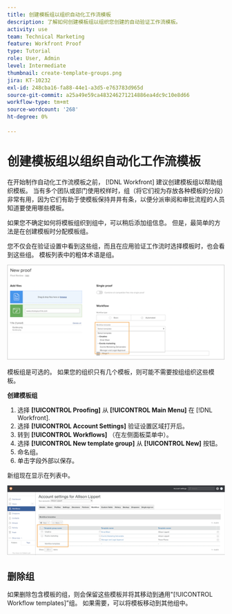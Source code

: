 ```yaml
---
title: 创建模板组以组织自动化工作流模板
description: 了解如何创建模板组以组织您创建的自动验证工作流模板。
activity: use
team: Technical Marketing
feature: Workfront Proof
type: Tutorial
role: User, Admin
level: Intermediate
thumbnail: create-template-groups.png
jira: KT-10232
exl-id: 248cba16-fa88-44e1-a3d5-e763783d965d
source-git-commit: a25a49e59ca483246271214886ea4dc9c10e8d66
workflow-type: tm+mt
source-wordcount: '268'
ht-degree: 0%

---
```


# 创建模板组以组织自动化工作流模板

在开始制作自动化工作流模板之前， [!DNL Workfront] 建议创建模板组以帮助组织模板。 当有多个团队或部门使用校样时，组（将它们视为存放各种模板的分段）非常有用，因为它们有助于使模板保持井井有条，以便分派审阅和审批流程的人员知道要使用哪些模板。

如果您不确定如何将模板组织到组中，可以稍后添加组信息。 但是，最简单的方法是在创建模板时分配模板组。

您不仅会在验证设置中看到这些组，而且在应用验证工作流时选择模板时，也会看到这些组。 模板列表中的粗体术语是组。

![选择模板时，模板组以粗体显示](assets/proof-system-setups-template-group-show-on-upload.png)

模板组是可选的。 如果您的组织只有几个模板，则可能不需要按组组织这些模板。

**创建模板组**

1. 选择 **[!UICONTROL Proofing]** 从 **[!UICONTROL Main Menu]** 在 [!DNL Workfront].
1. 选择 **[!UICONTROL Account Settings]** 验证设置区域打开后。
1. 转到 **[!UICONTROL Workflows]** （在左侧面板菜单中）。
1. 选择 **[!UICONTROL New template group]** 从 **[!UICONTROL New]** 按钮。
1. 命名组。
1. 单击字段外部以保存。

新组现在显示在列表中。

![验证工作流设置中的模板组列表](assets/proof-system-setups-template-group-groups-set-up.png)

## 删除组

如果删除包含模板的组，则会保留这些模板并将其移动到通用&quot;[!UICONTROL Workflow templates]”组。 如果需要，可以将模板移动到其他组中。

<!--
Learn More Icon
Create and manage Automated Workflow templates
-->
